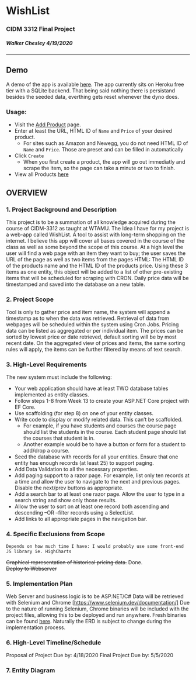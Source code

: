 # WishList
### CIDM 3312 Final Project
##### Walker Chesley 4/19/2020
---
## Demo
A demo of the app is available [here](https://wishlist-bytes.herokuapp.com/). The app currently sits on Heroku free tier with a SQLite backend. That being said nothing there is persistand besides the seeded data, everthing gets reset whenever the dyno does. 
### Usage: 
- Visit the [Add Product](https://wishlist-bytes.herokuapp.com/Create) page. 
- Enter at least the URL, HTML ID of `Name` and `Price` of your desired product. 
    - For sites such as Amazon and Newegg, you do not need HTML ID of `Name` and `Price`. Those are preset and can be filled in automatically
- Click `Create`
    - When you first create a product, the app will go out immediatly and scrape the item, so the page can take a minute or two to finish. 
- View all Products [here](https://wishlist-bytes.herokuapp.com/SavedProducts)

## OVERVIEW
### 1.	Project Background and Description
This project is to be a summation of all knowledge acquired during the course of CIDM-3312 as taught at WTAMU. The Idea I have for my project is a web-app called  WishList. A tool to assist with long-term shopping on the internet. I believe this app will cover all bases covered in the course of the class as well as some beyond the scope of this course. At a high level the user will find a web page with an item they want to buy; the user saves the URL of the page as well as two items from the pages HTML: The HTML ID of the products name and the HTML ID of the products price. Using these 3 items as one entity, this object will be added to a list of other pre-existing items that will be scheduled for scraping with CRON. Daily price data will be timestamped and saved into the database on a new table.

### 2.	Project Scope
Tool is only to gather price and item name, the system will append a timestamp as to when the data was retrieved. Retrieval of data from webpages will be scheduled within the system using Cron Jobs. Pricing data can be listed as aggregated or per individual item. The prices can be sorted by lowest price or date retrieved, default sorting will be by most recent date. On the aggregated view of prices and items, the same sorting rules will apply, the items can be further filtered by means of text search.  
### 3.	High-Level Requirements
The new system must include the following:
- Your web application should have at least TWO database tables implemented as entity classes.
- Follow steps 1-8 from Week 13 to create your ASP.NET Core project with EF Core.
- Use scaffolding (for step 8) on one of your entity classes.
- Write code to display or modify related data. This can’t be scaffolded.
    - For example, if you have students and courses the course page should list the students in the course. Each student page should list the courses that student is in.
    - Another example would be to have a button or form for a student to add/drop a course.
- Seed the database with records for all your entities. Ensure that one entity has enough records (at least 25) to support paging.
- Add Data Validation to all the necessary properties.
- Add paging support to a razor page. For example, list only ten records at a time and allow the user to navigate to the next and previous pages. Disable the next/prev buttons as appropriate.
- Add a search bar to at least one razor page. Allow the user to type in a search string and show only those results.
- Allow the user to sort on at least one record both ascending and descending –OR –filter records using a SelectList.
- Add links to all appropriate pages in the navigation bar.
### 4.	Specific Exclusions from Scope
 	Depends on how much time I have: I would probably use some front-end JS library ie. HighCharts
~~Graphical representation of historical pricing data.~~ Done.  
~~Deploy to Webserver~~ 

### 5.	Implementation Plan
Web Server and business logic is to be ASP.NET/C#
Data will be retrieved with Selenium and Chrome [https://www.selenium.dev/documentation/] 
Due to the nature of running Selenium, Chrome binaries will be included with the project files, allowing this to be deployed and run anywhere. Fresh binaries can be found [here](https://chromedriver.storage.googleapis.com/index.html).
Naturally the ERD is subject to change during the implementation process. 
### 6.	High-Level Timeline/Schedule
Proposal of Project Due by: 4/18/2020
Final Project Due by: 5/5/2020
### 7.	 Entity Diagram
 
